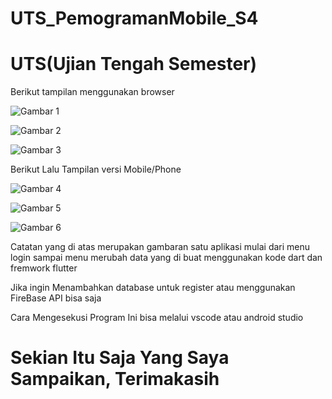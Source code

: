 # UTS_PemogramanMobile_S4

# UTS(Ujian Tengah Semester)






<p>Berikut tampilan menggunakan browser</P>

![Gambar 1](screenshoot/1.png)

![Gambar 2](screenshoot/2.png)

![Gambar 3](screenshoot/3.png)

<p>Berikut Lalu Tampilan versi Mobile/Phone</P>

![Gambar 4](screenshoot/4.png)

![Gambar 5](screenshoot/5.png)

![Gambar 6](screenshoot/6.png)





<p>
    Catatan yang di atas merupakan gambaran satu aplikasi mulai dari menu login sampai menu merubah data yang di buat menggunakan kode dart dan fremwork flutter
</p>

<p>
    Jika ingin Menambahkan database untuk register atau menggunakan FireBase API bisa saja
</p>


<p>
    Cara Mengesekusi Program Ini bisa melalui vscode atau android studio
</p>


<h1> Sekian Itu Saja Yang Saya Sampaikan, Terimakasih</h1>